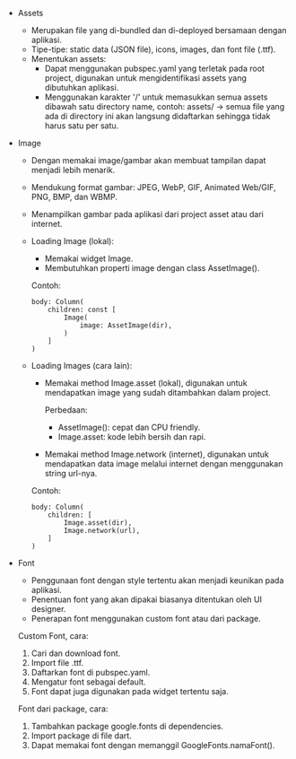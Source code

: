 - Assets
  - Merupakan file yang di-bundled dan di-deployed bersamaan dengan aplikasi.
  - Tipe-tipe: static data (JSON file), icons, images, dan font file (.ttf).
  - Menentukan assets:
    - Dapat menggunakan pubspec.yaml yang terletak pada root project, digunakan untuk mengidentifikasi assets yang dibutuhkan aplikasi.
    - Menggunakan karakter '/' untuk memasukkan semua assets dibawah satu directory name, contoh: assets/ -> semua file yang ada di directory ini akan langsung didaftarkan sehingga tidak harus satu per satu. 

- Image
  - Dengan memakai image/gambar akan membuat tampilan dapat menjadi lebih menarik.
  - Mendukung format gambar: JPEG, WebP, GIF, Animated Web/GIF, PNG, BMP, dan WBMP.
  - Menampilkan gambar pada aplikasi dari project asset atau dari internet.

  - Loading Image (lokal):
    - Memakai widget Image.
    - Membutuhkan properti image dengan class AssetImage().

    Contoh:
    ```
    body: Column(
        children: const [
            Image(
                image: AssetImage(dir),
            )
        ]
    )
    ```

  - Loading Images (cara lain):
    - Memakai method Image.asset (lokal), digunakan untuk mendapatkan image yang sudah ditambahkan dalam project.

      Perbedaan:
      - AssetImage(): cepat dan CPU friendly.
      - Image.asset: kode lebih bersih dan rapi.
    - Memakai method Image.network (internet), digunakan untuk mendapatkan data image melalui internet dengan menggunakan string url-nya.
    
    Contoh:
    ```
    body: Column(
        children: [
            Image.asset(dir),
            Image.network(url),
        ]
    )
    ```

- Font
  - Penggunaan font dengan style tertentu akan menjadi keunikan pada aplikasi.
  - Penentuan font yang akan dipakai biasanya ditentukan oleh UI designer.
  - Penerapan font menggunakan custom font atau dari package.

  Custom Font, cara:
    1. Cari dan download font.
    2. Import file .ttf.
    3. Daftarkan font di pubspec.yaml.
    4. Mengatur font sebagai default.
    5. Font dapat juga digunakan pada widget tertentu saja.

  Font dari package, cara:
    1. Tambahkan package google.fonts di dependencies.
    2. Import package di file dart.
    3. Dapat memakai font dengan memanggil GoogleFonts.namaFont().